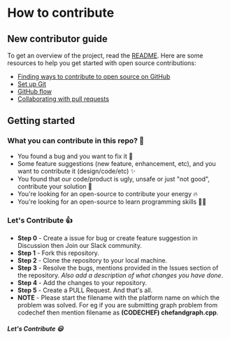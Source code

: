 # How to contribute

## New contributor guide

To get an overview of the project, read the [README](README.md). Here are some resources to help you get started with open source contributions:

- [Finding ways to contribute to open source on GitHub](https://docs.github.com/en/get-started/exploring-projects-on-github/finding-ways-to-contribute-to-open-source-on-github)
- [Set up Git](https://docs.github.com/en/get-started/quickstart/set-up-git)
- [GitHub flow](https://docs.github.com/en/get-started/quickstart/github-flow)
- [Collaborating with pull requests](https://docs.github.com/en/github/collaborating-with-pull-requests)

## Getting started

### What you can contribute in this repo? :punch:

- You found a bug and you want to fix it 🐛
- Some feature suggestions (new feature, enhancement, etc), and you want to contribute it (design/code/etc) ✨
- You found that our code/product is ugly, unsafe or just "not good", contribute your solution 🚀
- You're looking for an open-source to contribute your energy 🔥
- You're looking for an open-source to learn programming skills 👩‍🎓

### Let's Contribute :+1:

- **Step 0** - Create a issue for bug or create feature suggestion in Discussion then Join our Slack community.
- **Step 1** - Fork this repository.
- **Step 2** - Clone the repository to your local machine.
- **Step 3** - Resolve the bugs, mentions provided in the Issues section of the repository. _Also add a description of what changes you have done_.
- **Step 4** - Add the changes to your repository.
- **Step 5** - Create a PULL Request. And that's all.
- **NOTE** - Please start the filename with the platform name on which the problem was solved. For eg if you are submitting graph problem from codechef then mention filename as **(CODECHEF) chefandgraph.cpp**.


##### Let's Contribute :smiley:

